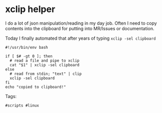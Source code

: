 # xclip helper

I do a lot of json manipulation/reading in my day job. Often I need to copy
contents into the clipboard for putting into MR/Issues or documentation.

Today I finally automated that after years of typing `xclip -sel clipboard`

```shell
#!/usr/bin/env bash

if [ $# -gt 0 ]; then
  # read a file and pipe to xclip
  cat "$1" | xclip -sel clipboard
else
  # read from stdin; "text" | clip
  xclip -sel clipboard
fi
echo "copied to clipboard!"
```

Tags:

    #scripts #linux
